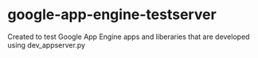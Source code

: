# google-app-engine-testserver
Created to test Google App Engine apps and liberaries that are developed using dev_appserver.py
